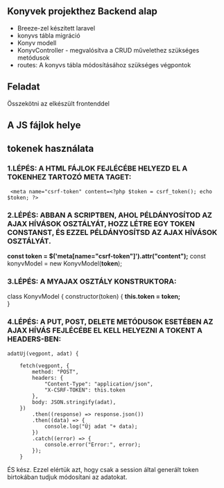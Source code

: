 ## Konyvek projekthez Backend alap

-   Breeze-zel készített laravel
-   konyvs tábla migráció
-   Konyv modell
-   KonyvController - megvalósítva a CRUD művelethez szükséges metódusok
-   routes: A konyvs tábla módosításához szükséges végpontok

## Feladat

Összekötni az elkészült frontenddel

## A JS fájlok helye

## tokenek használata

### 1.LÉPÉS: A HTML FÁJLOK FEJLÉCÉBE HELYEZD EL A TOKENHEZ TARTOZÓ META TAGET:

``` <meta name="csrf-token" content=<?php $token = csrf_token(); echo $token; ?>```

### 2.LÉPÉS: ABBAN A SCRIPTBEN, AHOL PÉLDÁNYOSÍTOD AZ AJAX HÍVÁSOK OSZTÁLYÁT, HOZZ LÉTRE EGY TOKEN CONSTANST, ÉS EZZEL PÉLDÁNYOSÍTSD AZ AJAX HÍVÁSOK OSZTÁLYÁT.

**const token = $('meta[name="csrf-token"]').attr("content");**
const konyvModel = new KonyvModel(**token**);

### 3.LÉPÉS: A MYAJAX OSZTÁLY KONSTRUKTORA:

class KonyvModel {
constructor(token) {
    **this.token = token;**  
 }

### 4.LÉPÉS: A PUT, POST, DELETE METÓDUSOK ESETÉBEN AZ AJAX HÍVÁS FEJLÉCÉBE EL KELL HELYEZNI A TOKENT A HEADERS-BEN:

    adatUj(vegpont, adat) {

        fetch(vegpont, {
            method: "POST",
            headers: {
                "Content-Type": "application/json",
                "X-CSRF-TOKEN": this.token
            },
            body: JSON.stringify(adat),
        })
            .then((response) => response.json())
            .then((data) => {
                console.log("Új adat "+ data);
            })
            .catch((error) => {
                console.error("Error:", error);
            });
        }

ÉS kész. Ezzel elértük azt, hogy csak a session által generált token birtokában tudjuk módosítani az adatokat.
